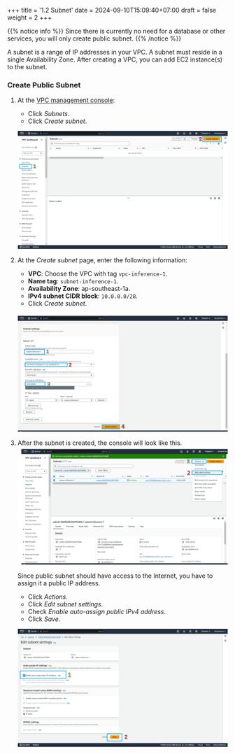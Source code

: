+++
title = '1.2 Subnet'
date = 2024-09-10T15:09:40+07:00
draft = false
weight = 2
+++

{{% notice info %}}
Since there is currently no need for a database or other services, you will only create public subnet.
{{% /notice %}}

A subnet is a range of IP addresses in your VPC. A subnet must reside in a single Availability Zone.
After creating a VPC, you can add EC2 instance(s) to the subnet.

### Create Public Subnet
1. At the [VPC management console](https://console.aws.amazon.com/vpc/home):
    - Click *Subnets*.
    - Click *Create subnet*.
   
    ![Subnet Console](/static//images/1-vpc-in-aws/img-4.png)

2. At the *Create subnet* page, enter the following information:
    - **VPC**: Choose the VPC with tag `vpc-inference-1`. 
    - **Name tag**: `subnet-inference-1`.
    - **Availability Zone**: ap-southeast-1a.
    - **IPv4 subnet CIDR block**: `10.0.0.0/28`.
    - Click *Create subnet*.

    ![Create Subnet](/static/images/1-vpc-in-aws/img-5.png)

3. After the subnet is created, the console will look like this. 
    ![Subnet Created](/static/images/1-vpc-in-aws/img-6.png)

   Since public subnet should have access to the Internet, you have to assign it a public IP address.
   - Click *Actions*. 
   - Click *Edit subnet settings*.
   - Check *Enable auto-assign public IPv4 address*.
   - Click *Save*.

   ![Config Subnet](/static/images/1-vpc-in-aws/img-7.png)